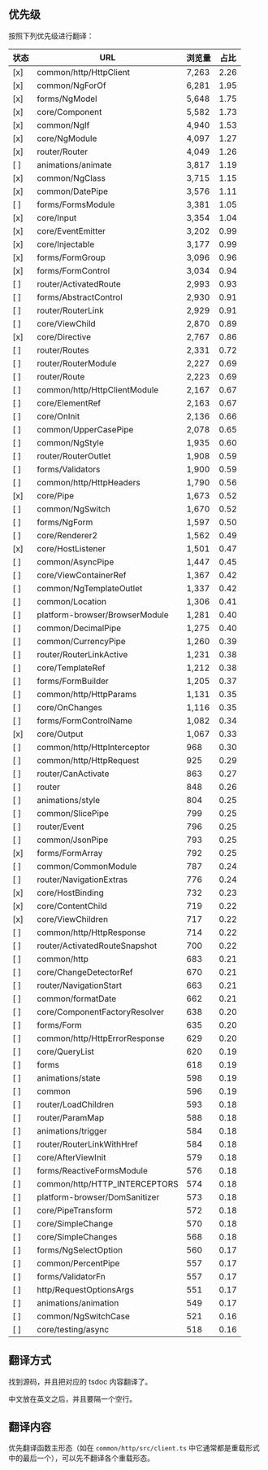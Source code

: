 ## 优先级

按照下列优先级进行翻译：

状态|URL|浏览量|占比
---|---|---|----
[x] |common/http/HttpClient | 7,263 | 2.26
[x] |common/NgForOf | 6,281 | 1.95
[x] |forms/NgModel | 5,648 | 1.75
[x] |core/Component | 5,582 | 1.73
[x] |common/NgIf | 4,940 | 1.53
[x] |core/NgModule | 4,097 | 1.27
[x] |router/Router | 4,049 | 1.26
[ ] |animations/animate | 3,817 | 1.19
[x] |common/NgClass | 3,715 | 1.15
[x] |common/DatePipe | 3,576 | 1.11
[ ] |forms/FormsModule | 3,381 | 1.05
[x] |core/Input | 3,354 | 1.04
[x] |core/EventEmitter | 3,202 | 0.99
[x] |core/Injectable | 3,177 | 0.99
[x] |forms/FormGroup | 3,096 | 0.96
[x] |forms/FormControl | 3,034 | 0.94
[ ] |router/ActivatedRoute | 2,993 | 0.93
[ ] |forms/AbstractControl | 2,930 | 0.91
[ ] |router/RouterLink | 2,929 | 0.91
[ ] |core/ViewChild | 2,870 | 0.89
[x] |core/Directive | 2,767 | 0.86
[ ] |router/Routes | 2,331 | 0.72
[ ] |router/RouterModule | 2,227 | 0.69
[ ] |router/Route | 2,223 | 0.69
[ ] |common/http/HttpClientModule | 2,167 | 0.67
[ ] |core/ElementRef | 2,163 | 0.67
[ ] |core/OnInit | 2,136 | 0.66
[ ] |common/UpperCasePipe | 2,078 | 0.65
[ ] |common/NgStyle | 1,935 | 0.60
[ ] |router/RouterOutlet | 1,908 | 0.59
[ ] |forms/Validators | 1,900 | 0.59
[ ] |common/http/HttpHeaders | 1,790 | 0.56
[x] |core/Pipe | 1,673 | 0.52
[ ] |common/NgSwitch | 1,670 | 0.52
[ ] |forms/NgForm | 1,597 | 0.50
[ ] |core/Renderer2 | 1,562 | 0.49
[x] |core/HostListener | 1,501 | 0.47
[ ] |common/AsyncPipe | 1,447 | 0.45
[ ] |core/ViewContainerRef | 1,367 | 0.42
[ ] |common/NgTemplateOutlet | 1,337 | 0.42
[ ] |common/Location | 1,306 | 0.41
[ ] |platform-browser/BrowserModule | 1,281 | 0.40
[ ] |common/DecimalPipe | 1,275 | 0.40
[ ] |common/CurrencyPipe | 1,260 | 0.39
[ ] |router/RouterLinkActive | 1,231 | 0.38
[ ] |core/TemplateRef | 1,212 | 0.38
[ ] |forms/FormBuilder | 1,205 | 0.37
[ ] |common/http/HttpParams | 1,131 | 0.35
[ ] |core/OnChanges | 1,116 | 0.35
[ ] |forms/FormControlName | 1,082 | 0.34
[x] |core/Output | 1,067 | 0.33
[ ] |common/http/HttpInterceptor | 968 | 0.30
[ ] |common/http/HttpRequest | 925 | 0.29
[ ] |router/CanActivate | 863 | 0.27
[ ] |router | 848 | 0.26
[ ] |animations/style | 804 | 0.25
[ ] |common/SlicePipe | 799 | 0.25
[ ] |router/Event | 796 | 0.25
[ ] |common/JsonPipe | 793 | 0.25
[x] |forms/FormArray | 792 | 0.25
[ ] |common/CommonModule | 787 | 0.24
[ ] |router/NavigationExtras | 776 | 0.24
[x] |core/HostBinding | 732 | 0.23
[x] |core/ContentChild | 719 | 0.22
[x] |core/ViewChildren | 717 | 0.22
[ ] |common/http/HttpResponse | 714 | 0.22
[ ] |router/ActivatedRouteSnapshot | 700 | 0.22
[ ] |common/http | 683 | 0.21
[ ] |core/ChangeDetectorRef | 670 | 0.21
[ ] |router/NavigationStart | 663 | 0.21
[ ] |common/formatDate | 662 | 0.21
[ ] |core/ComponentFactoryResolver | 638 | 0.20
[ ] |forms/Form | 635 | 0.20
[ ] |common/http/HttpErrorResponse | 629 | 0.20
[ ] |core/QueryList | 620 | 0.19
[ ] |forms | 618 | 0.19
[ ] |animations/state | 598 | 0.19
[ ] |common | 596 | 0.19
[ ] |router/LoadChildren | 593 | 0.18
[ ] |router/ParamMap | 588 | 0.18
[ ] |animations/trigger | 584 | 0.18
[ ] |router/RouterLinkWithHref | 584 | 0.18
[ ] |core/AfterViewInit | 579 | 0.18
[ ] |forms/ReactiveFormsModule | 576 | 0.18
[ ] |common/http/HTTP_INTERCEPTORS | 574 | 0.18
[ ] |platform-browser/DomSanitizer | 573 | 0.18
[ ] |core/PipeTransform | 572 | 0.18
[ ] |core/SimpleChange | 570 | 0.18
[ ] |core/SimpleChanges | 568 | 0.18
[ ] |forms/NgSelectOption | 560 | 0.17
[ ] |common/PercentPipe | 557 | 0.17
[ ] |forms/ValidatorFn | 557 | 0.17
[ ] |http/RequestOptionsArgs | 551 | 0.17
[ ] |animations/animation | 549 | 0.17
[ ] |common/NgSwitchCase | 521 | 0.16
[ ] |core/testing/async | 518 | 0.16

## 翻译方式

找到源码，并且把对应的 tsdoc 内容翻译了。

中文放在英文之后，并且要隔一个空行。

## 翻译内容

优先翻译函数主形态（如在 `common/http/src/client.ts` 中它通常都是重载形式中的最后一个），可以先不翻译各个重载形态。
